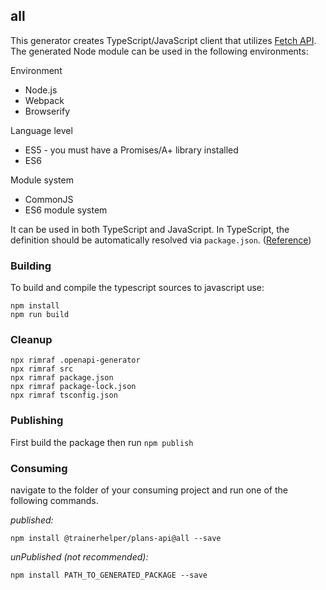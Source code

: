 ## all

This generator creates TypeScript/JavaScript client that utilizes [Fetch API](https://fetch.spec.whatwg.org/). The generated Node module can be used in the following environments:

Environment
* Node.js
* Webpack
* Browserify

Language level
* ES5 - you must have a Promises/A+ library installed
* ES6

Module system
* CommonJS
* ES6 module system

It can be used in both TypeScript and JavaScript. In TypeScript, the definition should be automatically resolved via `package.json`. ([Reference](http://www.typescriptlang.org/docs/handbook/typings-for-npm-packages.html))

### Building

To build and compile the typescript sources to javascript use:
```
npm install
npm run build
```

### Cleanup

```
npx rimraf .openapi-generator
npx rimraf src
npx rimraf package.json
npx rimraf package-lock.json
npx rimraf tsconfig.json
```

### Publishing

First build the package then run ```npm publish```

### Consuming

navigate to the folder of your consuming project and run one of the following commands.

_published:_

```
npm install @trainerhelper/plans-api@all --save
```

_unPublished (not recommended):_

```
npm install PATH_TO_GENERATED_PACKAGE --save

